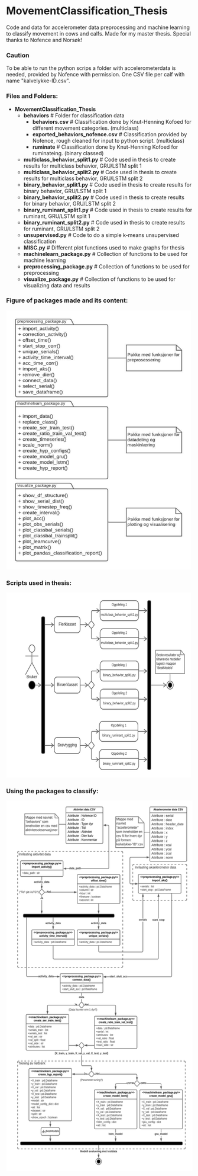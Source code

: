 # MovementClassification_Thesis

Code and data for accelerometer data preprocessing and machine learning to classify movement in cows and calfs. Made for my master thesis. Special thanks to Nofence and Norsøk!

### Caution
To be able to run the python scrips a folder with accelerometerdata is needed, provided by Nofence with permission. One CSV file per calf with name "kalvelykke-ID.csv".

### Files and Folders:
- **MovementClassification_Thesis**
  - **behaviors**                                                 # Folder for classification data
    - **behaviors.csv**                                           # Classification done by Knut-Henning Kofoed for different movement categories. (multiclass)
    - **exported_behaviors_nofence.csv**                          # Classification provided by Nofence, rough cleaned for input to python script. (multiclass)
    - **ruminate**                                                # Classification done by Knut-Henning Kofoed for ruminateing. (binary classed)
  - **multiclass_behavior_split1.py**                             # Code used in thesis to create results for multiclass behavior, GRU/LSTM split 1
  - **multiclass_behavior_split2.py**                             # Code used in thesis to create results for multiclass behavior, GRU/LSTM split 2
  - **binary_behavior_split1.py**                                 # Code used in thesis to create results for binary behavior, GRU/LSTM split 1
  - **binary_behavior_split2.py**                                 # Code used in thesis to create results for binary behavior, GRU/LSTM split 2
  - **binary_ruminant_split1.py**                                 # Code used in thesis to create results for ruminant, GRU/LSTM split 1
  - **binary_ruminant_split2.py**                                 # Code used in thesis to create results for ruminant, GRU/LSTM split 2
  - **unsupervised.py**                                           # Code to do a simple k-means unsupervised classification
  - **MISC.py**                                                   # Different plot functions used to make graphs for thesis
  - **machinelearn_package.py**                                   # Collection of functions to be used for machine learning
  - **preprocessing_package.py**                                  # Collection of functions to be used for preprocessing
  - **visualize_package.py**                                      # Collection of functions to be used for visualizing data and results

### Figure of packages made and its content:<br/>
 <img src="README_images//Packages.jpeg" width="500" height="700"><br/>

### Scripts used in thesis:<br/>
 <img src="README_images//Run_thesis.jpeg" width="500" height="500"><br/>
 
### Using the packages to classify:<br/>
 <img src="README_images//Run_order.jpeg" width="600" height="1000"><br/>
